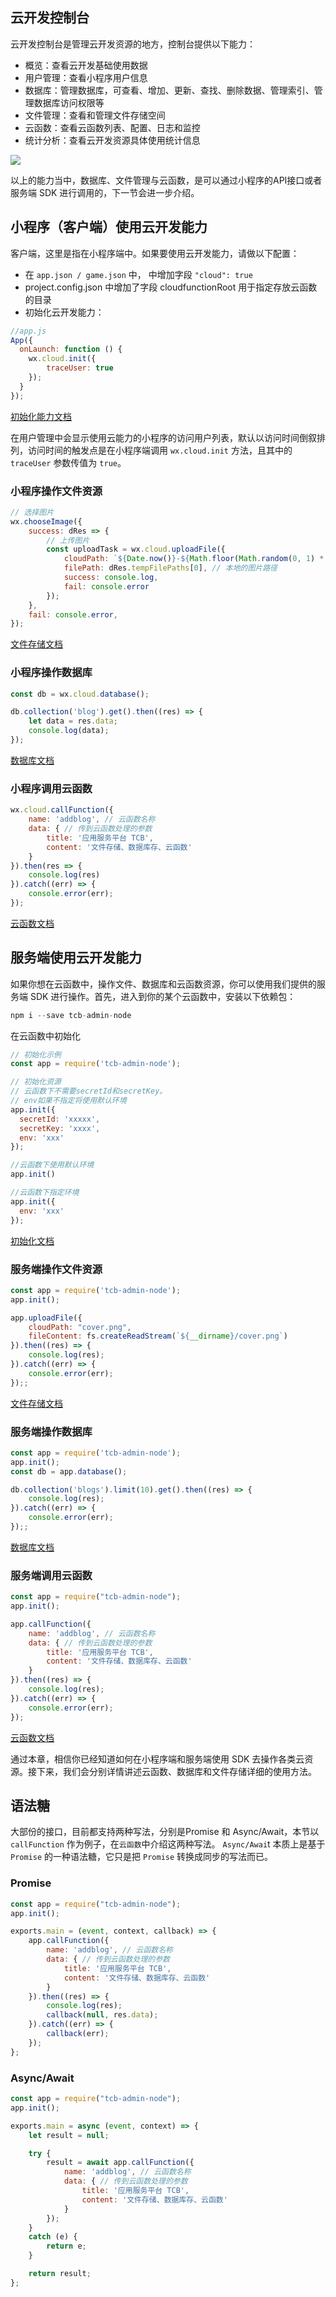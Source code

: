 
## 云开发控制台
云开发控制台是管理云开发资源的地方，控制台提供以下能力：

* 概览：查看云开发基础使用数据
* 用户管理：查看小程序用户信息
* 数据库：管理数据库，可查看、增加、更新、查找、删除数据、管理索引、管理数据库访问权限等
* 文件管理：查看和管理文件存储空间
* 云函数：查看云函数列表、配置、日志和监控
* 统计分析：查看云开发资源具体使用统计信息

![](https://ask.qcloudimg.com/draft/1011618/yhyviw6p7m.png)

以上的能力当中，数据库、文件管理与云函数，是可以通过小程序的API接口或者服务端 SDK 进行调用的，下一节会进一步介绍。

## 小程序（客户端）使用云开发能力
客户端，这里是指在小程序端中。如果要使用云开发能力，请做以下配置：

* 在 `app.json / game.json` 中， 中增加字段 `"cloud": true`
* project.config.json 中增加了字段 cloudfunctionRoot 用于指定存放云函数的目录
* 初始化云开发能力：

```javascript
//app.js
App({
  onLaunch: function () {
    wx.cloud.init({
        traceUser: true
    });
  }
});
```
[初始化能力文档](https://developers.weixin.qq.com/miniprogram/dev/wxcloud/reference-client-api/init.html)

在用户管理中会显示使用云能力的小程序的访问用户列表，默认以访问时间倒叙排列，访问时间的触发点是在小程序端调用 `wx.cloud.init` 方法，且其中的 `traceUser` 参数传值为 `true`。

### 小程序操作文件资源
```javascript
// 选择图片
wx.chooseImage({
    success: dRes => {
        // 上传图片
        const uploadTask = wx.cloud.uploadFile({
            cloudPath: `${Date.now()}-${Math.floor(Math.random(0, 1) * 10000000)}.png`, // 随机图片名
            filePath: dRes.tempFilePaths[0], // 本地的图片路径
            success: console.log,
            fail: console.error
        });
    },
    fail: console.error,
});
```

[文件存储文档](https://developers.weixin.qq.com/miniprogram/dev/wxcloud/reference-client-api/storage/)

### 小程序操作数据库
```javascript
const db = wx.cloud.database();

db.collection('blog').get().then((res) => {
    let data = res.data;
    console.log(data);
});
```

[数据库文档](https://developers.weixin.qq.com/miniprogram/dev/wxcloud/reference-client-api/database/)

### 小程序调用云函数
```javascript
wx.cloud.callFunction({
    name: 'addblog', // 云函数名称
    data: { // 传到云函数处理的参数
        title: '应用服务平台 TCB',
        content: '文件存储、数据库存、云函数'
    }
}).then(res => {
    console.log(res)
}).catch((err) => {
    console.error(err);
});
```

[云函数文档](https://developers.weixin.qq.com/miniprogram/dev/wxcloud/reference-client-api/functions/)

## 服务端使用云开发能力
如果你想在云函数中，操作文件、数据库和云函数资源，你可以使用我们提供的服务端 SDK 进行操作。首先，进入到你的某个云函数中，安装以下依赖包：

```javascript
npm i --save tcb-admin-node
```

在云函数中初始化
```javascript
// 初始化示例
const app = require('tcb-admin-node');

// 初始化资源
// 云函数下不需要secretId和secretKey。
// env如果不指定将使用默认环境
app.init({
  secretId: 'xxxxx',
  secretKey: 'xxxx', 
  env: 'xxx'
});

//云函数下使用默认环境
app.init()

//云函数下指定环境
app.init({
  env: 'xxx'
});
```
[初始化文档](https://cloud.tencent.com/document/product/876/19391)

### 服务端操作文件资源

```javascript
const app = require('tcb-admin-node');
app.init();

app.uploadFile({
    cloudPath: "cover.png",
    fileContent: fs.createReadStream(`${__dirname}/cover.png`)
}).then((res) => {
    console.log(res);
}).catch((err) => {
    console.error(err);
});;
```

[文件存储文档](https://cloud.tencent.com/document/product/876/18442)

### 服务端操作数据库

```javascript
const app = require('tcb-admin-node');
app.init();
const db = app.database();

db.collection('blogs').limit(10).get().then((res) => {
    console.log(res);
}).catch((err) => {
    console.error(err);
});;
```

[数据库文档](https://cloud.tencent.com/document/product/876/18441)

### 服务端调用云函数

```javascript
const app = require("tcb-admin-node");
app.init();

app.callFunction({
    name: 'addblog', // 云函数名称
    data: { // 传到云函数处理的参数
        title: '应用服务平台 TCB',
        content: '文件存储、数据库存、云函数'
    }
}).then((res) => {
    console.log(res);
}).catch((err) => {
    console.error(err);
});

```

[云函数文档](https://cloud.tencent.com/document/product/876/18440)

通过本章，相信你已经知道如何在小程序端和服务端使用 SDK 去操作各类云资源。接下来，我们会分别详情讲述云函数、数据库和文件存储详细的使用方法。

## 语法糖
大部份的接口，目前都支持两种写法，分别是Promise 和 Async/Await，本节以  `callFunction` 作为例子，在`云函数`中介绍这两种写法。 `Async/Awai`t 本质上是基于 `Promise` 的一种语法糖，它只是把 `Promise` 转换成同步的写法而已。

### Promise
```javascript
const app = require("tcb-admin-node");
app.init();

exports.main = (event, context, callback) => {
    app.callFunction({
        name: 'addblog', // 云函数名称
        data: { // 传到云函数处理的参数
            title: '应用服务平台 TCB',
            content: '文件存储、数据库存、云函数'
        }
    }).then((res) => {
        console.log(res);
        callback(null, res.data);
    }).catch((err) => {
        callback(err);
    });
};
```

### Async/Await
```javascript
const app = require("tcb-admin-node");
app.init();

exports.main = async (event, context) => {
    let result = null;

    try {
        result = await app.callFunction({
            name: 'addblog', // 云函数名称
            data: { // 传到云函数处理的参数
                title: '应用服务平台 TCB',
                content: '文件存储、数据库存、云函数'
            }
        });
    }
    catch (e) {
        return e;
    }

    return result;
};
```


